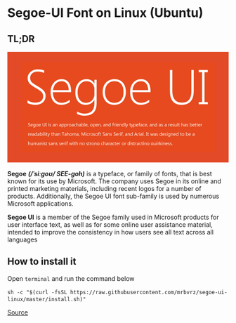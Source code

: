 # Segoe-UI Font on Linux (Ubuntu)

## TL;DR

<p align="center"><img src="segoe.png" alt="segoe" width="600"/></div></p>


**Segoe** ***(/ˈsiːɡoʊ/ SEE-goh)*** is a typeface, or family of fonts, that is best known for its use by Microsoft. The company uses Segoe in its online and printed marketing materials, including recent logos for a number of products. Additionally, the Segoe UI font sub-family is used by numerous Microsoft applications.

**Segoe UI** is a member of the Segoe family used in Microsoft products for user interface text, as well as for some online user assistance material, intended to improve the consistency in how users see all text across all languages

## How to install it

Open `terminal` and run the command below
```console
sh -c "$(curl -fsSL https://raw.githubusercontent.com/mrbvrz/segoe-ui-linux/master/install.sh)"
```

[Source](https://en.wikipedia.org/wiki/Segoe)
